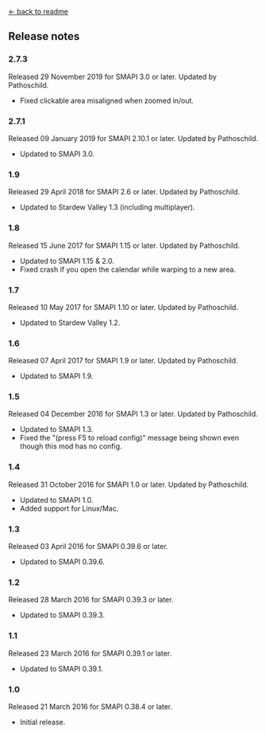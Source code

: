 ﻿[← back to readme](README.md)

## Release notes
### 2.7.3
Released 29 November 2019 for SMAPI 3.0 or later. Updated by Pathoschild.

* Fixed clickable area misaligned when zoomed in/out.

### 2.7.1
Released 09 January 2019 for SMAPI 2.10.1 or later. Updated by Pathoschild.

* Updated to SMAPI 3.0.

### 1.9
Released 29 April 2018 for SMAPI 2.6 or later. Updated by Pathoschild.

* Updated to Stardew Valley 1.3 (including multiplayer).

### 1.8
Released 15 June 2017 for SMAPI 1.15 or later. Updated by Pathoschild.

* Updated to SMAPI 1.15 & 2.0.
* Fixed crash if you open the calendar while warping to a new area.

### 1.7
Released 10 May 2017 for SMAPI 1.10 or later. Updated by Pathoschild.

* Updated to Stardew Valley 1.2.

### 1.6
Released 07 April 2017 for SMAPI 1.9 or later. Updated by Pathoschild.

* Updated to SMAPI 1.9.

### 1.5
Released 04 December 2016 for SMAPI 1.3 or later. Updated by Pathoschild.

* Updated to SMAPI 1.3.
* Fixed the "(press F5 to reload config)" message being shown even though this mod has no config.

### 1.4
Released 31 October 2016 for SMAPI 1.0 or later. Updated by Pathoschild.

* Updated to SMAPI 1.0.
* Added support for Linux/Mac.

### 1.3
Released 03 April 2016 for SMAPI 0.39.6 or later.

* Updated to SMAPI 0.39.6.

### 1.2
Released 28 March 2016 for SMAPI 0.39.3 or later.

* Updated to SMAPI 0.39.3.

### 1.1
Released 23 March 2016 for SMAPI 0.39.1 or later.

* Updated to SMAPI 0.39.1.

### 1.0
Released 21 March 2016 for SMAPI 0.38.4 or later.

* Initial release.
